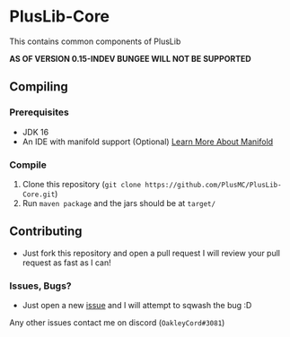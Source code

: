 # PlusLib-Core
This contains common components of PlusLib

**AS OF VERSION 0.15-INDEV BUNGEE WILL NOT BE SUPPORTED**
## Compiling

### Prerequisites
- JDK 16
- An IDE with manifold support (Optional) [Learn More About Manifold][1]

### Compile
1. Clone this repository (`git clone https://github.com/PlusMC/PlusLib-Core.git`)
3. Run `maven package` and the jars should be at `target/`

## Contributing
- Just fork this repository and open a pull request I will review your pull request as fast as I can!

### Issues, Bugs?
- Just open a new [issue][4] and I will attempt to sqwash the bug :D

[1]: https://manifold.systems/
[4]: https://github.com/PlusMC/PlusLib-Core/issues/new/choose

Any other issues contact me on discord (`OakleyCord#3081`)
